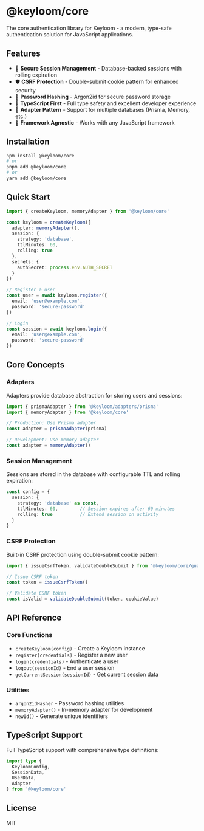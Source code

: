 # @keyloom/core

The core authentication library for Keyloom - a modern, type-safe authentication solution for JavaScript applications.

## Features

- 🔐 **Secure Session Management** - Database-backed sessions with rolling expiration
- 🛡️ **CSRF Protection** - Double-submit cookie pattern for enhanced security
- 🔑 **Password Hashing** - Argon2id for secure password storage
- 🎯 **TypeScript First** - Full type safety and excellent developer experience
- 🔌 **Adapter Pattern** - Support for multiple databases (Prisma, Memory, etc.)
- 🚀 **Framework Agnostic** - Works with any JavaScript framework

## Installation

```bash
npm install @keyloom/core
# or
pnpm add @keyloom/core
# or
yarn add @keyloom/core
```

## Quick Start

```typescript
import { createKeyloom, memoryAdapter } from '@keyloom/core'

const keyloom = createKeyloom({
  adapter: memoryAdapter(),
  session: {
    strategy: 'database',
    ttlMinutes: 60,
    rolling: true
  },
  secrets: {
    authSecret: process.env.AUTH_SECRET
  }
})

// Register a user
const user = await keyloom.register({
  email: 'user@example.com',
  password: 'secure-password'
})

// Login
const session = await keyloom.login({
  email: 'user@example.com',
  password: 'secure-password'
})
```

## Core Concepts

### Adapters

Adapters provide database abstraction for storing users and sessions:

```typescript
import { prismaAdapter } from '@keyloom/adapters/prisma'
import { memoryAdapter } from '@keyloom/core'

// Production: Use Prisma adapter
const adapter = prismaAdapter(prisma)

// Development: Use memory adapter
const adapter = memoryAdapter()
```

### Session Management

Sessions are stored in the database with configurable TTL and rolling expiration:

```typescript
const config = {
  session: {
    strategy: 'database' as const,
    ttlMinutes: 60,        // Session expires after 60 minutes
    rolling: true          // Extend session on activity
  }
}
```

### CSRF Protection

Built-in CSRF protection using double-submit cookie pattern:

```typescript
import { issueCsrfToken, validateDoubleSubmit } from '@keyloom/core/guard/csrf'

// Issue CSRF token
const token = issueCsrfToken()

// Validate CSRF token
const isValid = validateDoubleSubmit(token, cookieValue)
```

## API Reference

### Core Functions

- `createKeyloom(config)` - Create a Keyloom instance
- `register(credentials)` - Register a new user
- `login(credentials)` - Authenticate a user
- `logout(sessionId)` - End a user session
- `getCurrentSession(sessionId)` - Get current session data

### Utilities

- `argon2idHasher` - Password hashing utilities
- `memoryAdapter()` - In-memory adapter for development
- `newId()` - Generate unique identifiers

## TypeScript Support

Full TypeScript support with comprehensive type definitions:

```typescript
import type { 
  KeyloomConfig,
  SessionData,
  UserData,
  Adapter
} from '@keyloom/core'
```

## License

MIT
